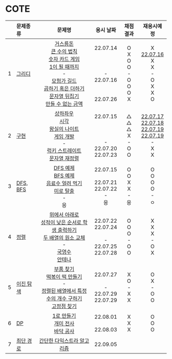 # COTE
||문제종류|문제명|응시 날짜|채점 결과|재응시예정|
|:-:|:-|:-:|:---:|:---:|:-:|
|1|[그리디](./greedy/)|[거스름돈](./greedy/greedy_ex.js)<br>[큰 수의 법칙](./greedy/greedy_01.js)<br>[숫자 카드 게임](./greedy/greedy_02.js)<br>[1이 될 때까지](./greedy/greedy_03.js)<br>-<br>[모험가 길드](./greedy/test_01.js)<br>[곱하기 혹은 더하기](./greedy/test_02.js)<br>[문자열 뒤집기](./greedy/test_03.js)<br>[만들 수 없는 금액](./greedy/test_04.js)<br>|22.07.14<br><br><br><br>-<br>22.07.16<br><br><br>22.07.26<br>|O<br>X<br>O<br>O<br>-<br>O<br>O<br>O<br>X<br>|X<br>[22.07.16](./greedy/replay_01.js)<br>X<br>X<br>-<br>O<br>X<br>X<br>O<br>|
|2|[구현](./implementation/)|[상하좌우](./implementation/imple_ex01.js)<br>[시각](./implementation/imple_ex02.js)<br>[왕실의 나이트](./implementation/imple_01.js)<br>[게임 개발](./implementation/imple_02.js)<br>-<br>[럭키 스트레이트](./implementation/test_01.js)<br>[문자열 재정렬](./implementation/test_02.js)<br>|22.07.15<br><br><br><br>-<br>22.07.20<br>22.07.23<br>|△<br>△<br>△<br>X<br>-<br>O<br>O|[22.07.17](./implementation/../replay_01.js)<br>[22.07.18](./implementation/replay_02.js)<br>[22.07.19](./implementation//replay_03.js)<br>[22.07.19](./implementation/replay_04.js)<br>-<br>X<br>X|
|3|[DFS, BFS](./dfs%2Cbfs/)|[DFS 예제](./dfs%2Cbfs/dfs_ex.js)<br>[BFS 예제](./dfs%2Cbfs/dfs_ex.js)<br>[음료수 얼려 먹기](./dfs%2Cbfs/dfs%2Cbfs_01.js)<br>[미로 탈출](./dfs%2Cbfs/dfs%2Cbfs_02.js)<br>-<br>응|22.07.15<br><br>22.07.21<br>22.07.22<br>-<br>응|O<br>O<br>X<br>X<br>-<br>응|O<br>O<br>O<br>O<br>-<br>ㅇ|
|4|[정렬](./sort/)|[위에서 아래로](./sort/sort_ex_01.js)<br>[성적이 낮은 순서로 학생 출력하기](./sort/sort_ex_02.js)<br>[두 배열의 원소 교체](./sort/sort_ex_03.js)<br>-<br>[국영수](./sort/test_01.js)<br>[안테나](./sort/test_02.js)|22.07.22<br>22.07.24<br><br>-<br>22.07.25<br>22.07.28<br>|O<br>O<br>O<br>-<br>O<br>O|X<br>X<br>X<br>-<br>O<br>X|
|5|[이진 탐색](./binarySearch/)|[부품 찾기](./binarySearch/ex_01.js)<br>[떡볶이 떡 만들기](./binarySearch/ex_02.js)<br>-<br>[정렬된 배열에서 특정 수의 개수 구하기](./binarySearch/test_01.js)<br>[고정점 찾기](./binarySearch/test_02.js)<br>|22.07.27<br><br>-<br>22.07.29<br>22.07.29<br>|X<br>O<br>-<br>X<br>X<br>|O<br>X<br>-<br>O<br>O<br>|
|6|[DP](./dp/)|[1로 만들기](./dp/ex_01.js)<br>[개미 전사](./dp/ex_02.js)<br>[바닥 공사](./dp/ex_03.js)<br>|22.08.01<br><br>22.08.03|X<br>X<br>X|O<br>O<br>O|
|7|[최단 경로](./shortest/)|[간단한 다익스트라 알고리즘](./shortest/dijkstra1_ex.js)|22.09.05|
